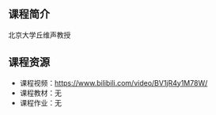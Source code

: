 ## 课程简介

北京大学丘维声教授




## 课程资源

- 课程视频：<https://www.bilibili.com/video/BV1jR4y1M78W/>
- 课程教材：无
- 课程作业：无
